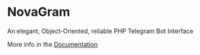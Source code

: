 # NovaGram
An elegant, Object-Oriented, reliable PHP Telegram Bot Interface


More info in the [Documentation](installation.md)
